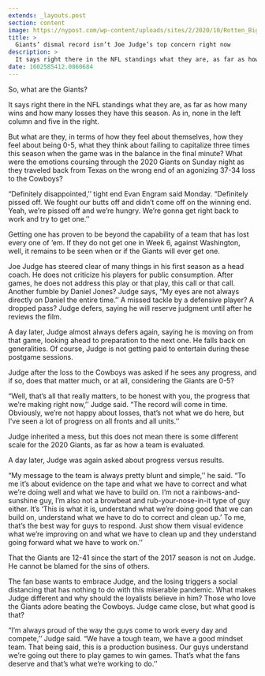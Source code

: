 ```yaml
--- 
extends: _layouts.post 
section: content 
image: https://nypost.com/wp-content/uploads/sites/2/2020/10/Rotten_Big_Apple_Football.jpg?quality=90&strip=all&w=1200 
title: > 
  Giants’ dismal record isn’t Joe Judge’s top concern right now 
description: > 
  It says right there in the NFL standings what they are, as far as how many wins and how many losses they have this season.Joe Judge has steered clear of many things in his first season as a head coach.Judge says, “My eyes are not always directly on Daniel the entire time.’’ A missed tackle by a defensive player?“Well, that’s all that really matters, to be honest with you, the progress that we’re making right now,’’ Judge said.“I’m always proud of the way the guys come to work every day and compete,’’ Judge said. 
date: 1602585412.0860684 
--- 
```

So, what are the Giants?

It says right there in the NFL standings what they are, as far as how many wins and how many losses they have this season. As in, none in the left column and five in the right.

But what are they, in terms of how they feel about themselves, how they feel about being 0-5, what they think about failing to capitalize three times this season when the game was in the balance in the final minute? What were the emotions coursing through the 2020 Giants on Sunday night as they traveled back from Texas on the wrong end of an agonizing 37-34 loss to the Cowboys?

“Definitely disappointed,’’ tight end Evan Engram said Monday. “Definitely pissed off. We fought our butts off and didn’t come off on the winning end. Yeah, we’re pissed off and we’re hungry. We’re gonna get right back to work and try to get one.’’

Getting one has proven to be beyond the capability of a team that has lost every one of ’em. If they do not get one in Week 6, against Washington, well, it remains to be seen when or if the Giants will ever get one.

Joe Judge has steered clear of many things in his first season as a head coach. He does not criticize his players for public consumption. After games, he does not address this play or that play, this call or that call. Another fumble by Daniel Jones? Judge says, “My eyes are not always directly on Daniel the entire time.’’ A missed tackle by a defensive player? A dropped pass? Judge defers, saying he will reserve judgment until after he reviews the film.

A day later, Judge almost always defers again, saying he is moving on from that game, looking ahead to preparation to the next one. He falls back on generalities. Of course, Judge is not getting paid to entertain during these postgame sessions.

Judge after the loss to the Cowboys was asked if he sees any progress, and if so, does that matter much, or at all, considering the Giants are 0-5?

“Well, that’s all that really matters, to be honest with you, the progress that we’re making right now,’’ Judge said. “The record will come in time. Obviously, we’re not happy about losses, that’s not what we do here, but I’ve seen a lot of progress on all fronts and all units.’’

Judge inherited a mess, but this does not mean there is some different scale for the 2020 Giants, as far as how a team is evaluated.

A day later, Judge was again asked about progress versus results.

“My message to the team is always pretty blunt and simple,’’ he said. “To me it’s about evidence on the tape and what we have to correct and what we’re doing well and what we have to build on. I’m not a rainbows-and-sunshine guy, I’m also not a browbeat and rub-your-nose-in-it type of guy either. It’s ‘This is what it is, understand what we’re doing good that we can build on, understand what we have to do to correct and clean up.’ To me, that’s the best way for guys to respond. Just show them visual evidence what we’re improving on and what we have to clean up and they understand going forward what we have to work on.’’

That the Giants are 12-41 since the start of the 2017 season is not on Judge. He cannot be blamed for the sins of others.

The fan base wants to embrace Judge, and the losing triggers a social distancing that has nothing to do with this miserable pandemic. What makes Judge different and why should the loyalists believe in him? Those who love the Giants adore beating the Cowboys. Judge came close, but what good is that?

“I’m always proud of the way the guys come to work every day and compete,’’ Judge said. “We have a tough team, we have a good mindset team. That being said, this is a production business. Our guys understand we’re going out there to play games to win games. That’s what the fans deserve and that’s what we’re working to do.’’